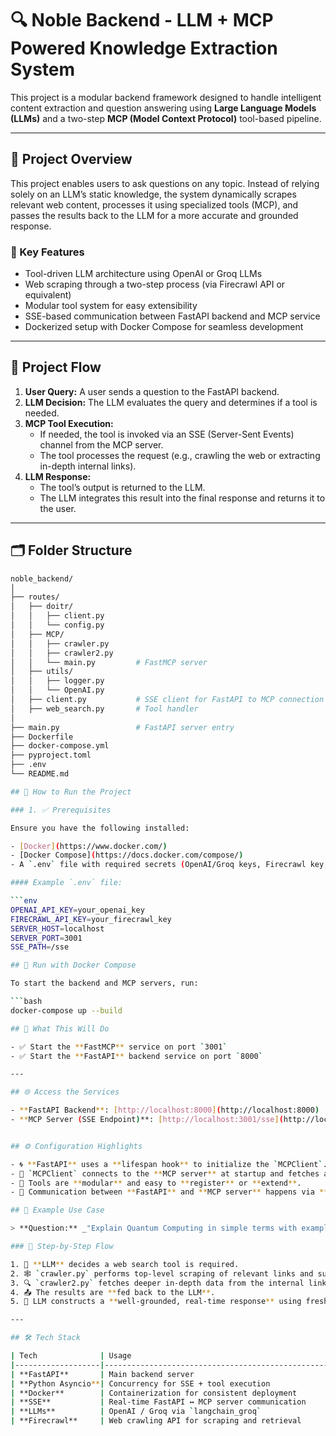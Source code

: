 # 🔍 Noble Backend - LLM + MCP Powered Knowledge Extraction System

This project is a modular backend framework designed to handle intelligent content extraction and question answering using **Large Language Models (LLMs)** and a two-step **MCP (Model Context Protocol)** tool-based pipeline.

---

## 🧠 Project Overview

This project enables users to ask questions on any topic. Instead of relying solely on an LLM’s static knowledge, the system dynamically scrapes relevant web content, processes it using specialized tools (MCP), and passes the results back to the LLM for a more accurate and grounded response.

### 📌 Key Features

- Tool-driven LLM architecture using OpenAI or Groq LLMs
- Web scraping through a two-step process (via Firecrawl API or equivalent)
- Modular tool system for easy extensibility
- SSE-based communication between FastAPI backend and MCP service
- Dockerized setup with Docker Compose for seamless development

---

## 🧭 Project Flow

1. **User Query:** A user sends a question to the FastAPI backend.
2. **LLM Decision:** The LLM evaluates the query and determines if a tool is needed.
3. **MCP Tool Execution:**
   - If needed, the tool is invoked via an SSE (Server-Sent Events) channel from the MCP server.
   - The tool processes the request (e.g., crawling the web or extracting in-depth internal links).
4. **LLM Response:**
   - The tool’s output is returned to the LLM.
   - The LLM integrates this result into the final response and returns it to the user.

---

## 🗂️ Folder Structure

```bash
noble_backend/
│
├── routes/
│   ├── doitr/
│   │   ├── client.py
│   │   └── config.py
│   ├── MCP/
│   │   ├── crawler.py
│   │   ├── crawler2.py
│   │   └── main.py         # FastMCP server
│   ├── utils/
│   │   ├── logger.py
│   │   └── OpenAI.py
│   ├── client.py           # SSE client for FastAPI to MCP connection
│   ├── web_search.py       # Tool handler
│
├── main.py                 # FastAPI server entry
├── Dockerfile
├── docker-compose.yml
├── pyproject.toml
├── .env
└── README.md

## 🚀 How to Run the Project

### 1. ✅ Prerequisites

Ensure you have the following installed:

- [Docker](https://www.docker.com/)
- [Docker Compose](https://docs.docker.com/compose/)
- A `.env` file with required secrets (OpenAI/Groq keys, Firecrawl key, etc.)

#### Example `.env` file:

```env
OPENAI_API_KEY=your_openai_key
FIRECRAWL_API_KEY=your_firecrawl_key
SERVER_HOST=localhost
SERVER_PORT=3001
SSE_PATH=/sse

## 🐳 Run with Docker Compose

To start the backend and MCP servers, run:

```bash
docker-compose up --build

## 🔧 What This Will Do

- ✅ Start the **FastMCP** service on port `3001`
- ✅ Start the **FastAPI** backend service on port `8000`

---

## 🌐 Access the Services

- **FastAPI Backend**: [http://localhost:8000](http://localhost:8000)
- **MCP Server (SSE Endpoint)**: [http://localhost:3001/sse](http://localhost:3001/sse)


## ⚙️ Configuration Highlights

- 🌀 **FastAPI** uses a **lifespan hook** to initialize the `MCPClient`.
- 🔗 `MCPClient` connects to the **MCP server** at startup and fetches available tools.
- 🧩 Tools are **modular** and easy to **register** or **extend**.
- 🔄 Communication between **FastAPI** and **MCP server** happens via **SSE (Server-Sent Events)** for real-time processing.

## 🧪 Example Use Case

> **Question:** _"Explain Quantum Computing in simple terms with examples from recent articles"_

### 🔁 Step-by-Step Flow

1. 🧠 **LLM** decides a web search tool is required.
2. 🕸️ `crawler.py` performs top-level scraping of relevant links and summaries.
3. 🔍 `crawler2.py` fetches deeper in-depth data from the internal links.
4. 📤 The results are **fed back to the LLM**.
5. 🧾 LLM constructs a **well-grounded, real-time response** using fresh data.

---

## 🛠️ Tech Stack

| Tech              | Usage                                              |
|-------------------|----------------------------------------------------|
| **FastAPI**       | Main backend server                                |
| **Python Asyncio**| Concurrency for SSE + tool execution               |
| **Docker**        | Containerization for consistent deployment         |
| **SSE**           | Real-time FastAPI ↔ MCP server communication       |
| **LLMs**          | OpenAI / Groq via `langchain_groq`                 |
| **Firecrawl**     | Web crawling API for scraping and retrieval        |

